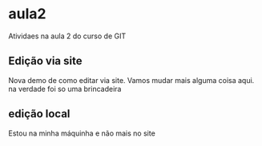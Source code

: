 # aula2
Atividaes na aula 2 do curso de GIT

## Edição via site
Nova demo de como editar via site. Vamos mudar mais alguma coisa aqui. na verdade foi so uma brincadeira

## edição local
Estou na minha máquinha e não mais no site
